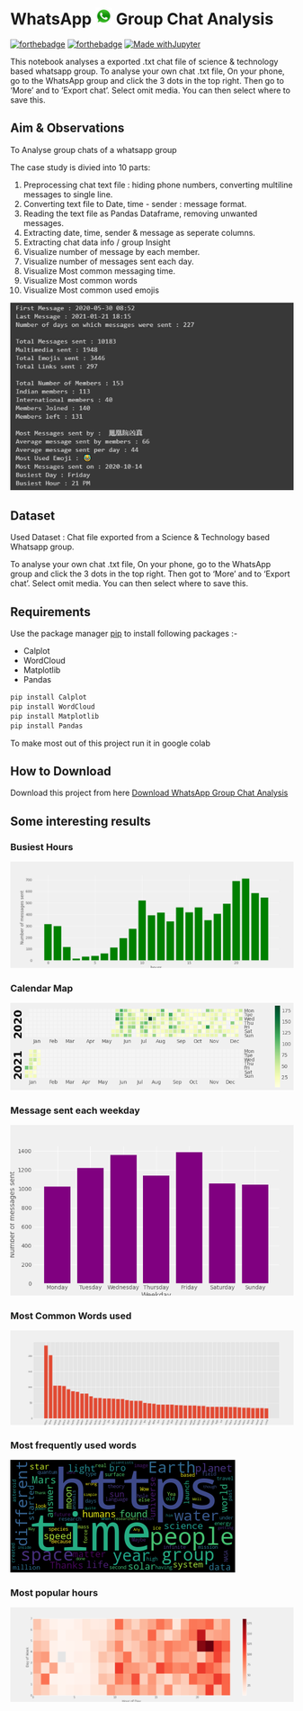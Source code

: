 # WhatsApp ![Alt text](whatsapp_icon.png?raw=true "WhatsApp") Group Chat Analysis

[![forthebadge](https://forthebadge.com/images/badges/built-with-love.svg)](https://forthebadge.com)
[![forthebadge](https://forthebadge.com/images/badges/made-with-python.svg)](https://forthebadge.com)
[![Made withJupyter](https://img.shields.io/badge/Made%20with-Jupyter-orange?style=for-the-badge&logo=Jupyter)](https://jupyter.org/try)

This notebook analyses a exported .txt chat file of science & technology based whatsapp group. To analyse your own chat .txt file, On your phone, go to the WhatsApp group and click the 3 dots in the top right. Then go to ‘More’ and to ‘Export chat’. Select omit media. You can then select where to save this.

## Aim & Observations

To Analyse group chats of a whatsapp group

The case study is divied into 10 parts:

1. Preprocessing chat text file : hiding phone numbers, converting multiline messages to single line.
2. Converting text file to Date, time - sender : message format.
3. Reading the text file as Pandas Dataframe, removing unwanted messages.
4. Extracting date, time, sender & message as seperate columns.
5. Extracting chat data info / group Insight
6. Visualize number of message by each member.
7. Visualize number of messages sent each day.
8. Visualize Most common messaging time.
9. Visualize Most common words
10. Visualize Most common used emojis

![Alt text](visualization.png?raw=true "Tracking Bird Migration")

## Dataset 

Used Dataset : Chat file exported from a Science & Technology based Whatsapp group.

To analyse your own chat .txt file, On your phone, go to the WhatsApp group and click the 3 dots in the top right. Then got to ‘More’ and to ‘Export chat’. Select omit media. You can then select where to save this.

## Requirements

Use the package manager [pip](https://pip.pypa.io/en/stable/) to install following packages :-
* Calplot
* WordCloud
* Matplotlib
* Pandas

```bash
pip install Calplot
pip install WordCloud
pip install Matplotlib
pip install Pandas
```

To make most out of this project run it in google colab

## How to Download

Download this project from here [Download WhatsApp Group Chat Analysis](https://downgit.github.io/#/home?url=https://github.com/pyGuru123/Data-Analysis-and-Visualization/tree/main/WhatsApp%20Group%20Chat%20Analysis)

## Some interesting results


### Busiest Hours
![Alt text](plots/busiest_hours.png?raw=true "Busiest Hours")

### Calendar Map
![Alt text](plots/calendarmap.png?raw=true "CalendarMap")


### Message sent each weekday
![Alt text](plots/Message_sent_each_weekday.png?raw=true "Message sent each weekday")


### Most Common Words used
![Alt text](plots/most_common_words.png?raw=true "Most Common Words used")


### Most frequently used words
![Alt text](plots/most_frequent_wordcloud.png?raw=true "Most frequent wordcloud")


### Most popular hours
![Alt text](plots/most_popular_hours.png?raw=true "Most popular hours")
